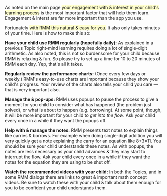 <p>As noted on the main page <span style="background-color:#ffffcc">your engagement with &amp interest in your child&#039;s learning process</span> is the most important factor that will help them learn. Engagement &amp; interst are far more important than the app you use.</p>

<p>Fortunately <span style="background-color:#ffffcc">with RMM this natural &amp; easy for you.</span> It also only takes minutes of your time. Here is how to make this so:</p>

<p><b>Have your child use RMM regularly (hopefully daily):</b> As explained in a previous Topic right-mind learning requires doing a lot of single-digit arithmetic. As also noted, this is not so burdensome for your child because RMM is relaxing &amp; fun. So please try to set up a time for 10 to 20 minutes of RMM each day. Yep, that&#039;s all it takes.</p>

<p><b>Regularly review the performance charts:</b> (Once every few days or weekly.) RMM&#039;s easy-to-use charts are important because they show your child&#039;s progress. Your review of the charts also tells your child you care &#151; that is very important also.</p>

<p><b>Manage the &amp; pop-ups:</b> RMM uses popups to pause the process to give a moment for you child to consider what has happened (the problem just solved), or what is about to happen (e.g. borrowing). At some point, though, it will be more important for your child to <i>get into the flow</i>. Ask your child every once in a while if they want the popups off.<p>

<p><b>Help with &amp; manage the notes:</b> RMM presents text notes to explain things like carries &amp; borrows. For example when doing single-digit addition you will very quickly get a note explaining the carry for an equation like 8+3=11. You should be sure your child understands these notes. As with popups, the notes are less necessary as your child advances &amp; they may start to interrupt the flow. Ask your child every once in a while if they want the notes for the equation they are using to be shut off.<p>

<p><b>Watch the recommended videos with your child:</b> In both the Topics, and in some RMM dialogs there are links to great &amp; important math concept videos. Be sure to watch these with your child &amp; talk about them enough for you to be confident your child understands them.<p>
